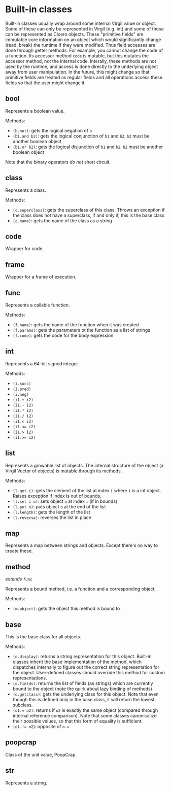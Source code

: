 # Built-in classes

Built-in classes usually wrap around some internal Virgil value or object. Some
of these can only be represented in Virgil (e.g. int) and some of these can
be represented as Cicero objects. These "primitive fields" are immutable core
information on an object which would significantly change (read: break) the
runtime if they were modified. Thus field accesses are done through getter
methods. For example, you cannot change the code of a function. Its accessor
method `code` is mutable, but this mutates the accessor method, not the 
internal code. Interally, these methods are not used by the runtime, and access
is done directly to the underlying object away from user manipulation. In the
future, this might change so that primitive fields are treated as regular
fields and all operations access these fields so that the user might change it.

## bool

Represents a boolean value.

Methods:
* `(b.not)`: gets the logical negation of `b`
* `(b1.and b2)`: gets the logical conjunction of `b1` and `b2`. `b2` must be
  another boolean object
* `(b1.or b2)`: gets the logical disjunction of `b1` and `b2`. `b2` must be
  another boolean object

Note that the binary operators *do not* short circuit.

## class

Represents a class.

Methods:
* `(c.superclass)`: gets the superclass of this class. Throws an exception if
  the class does not have a superclass, if and only if, this is the base class
* `(c.name)`: gets the name of the class as a string

## code

Wrapper for code.

## frame

Wrapper for a frame of execution.

## func

Represents a callable function.

Methods:
* `(f.name)`: gets the name of the function when it was created
* `(f.params)`: gets the parameters ot the function as a list of strings
* `(f.code)`: gets the code for the body expression

## int

Represents a 64-bit signed integer.

Methods:
* `(i.succ)`
* `(i.pred)`
* `(i.neg)`
* `(i1.+ i2)`
* `(i1.- i2)`
* `(i1.* i2)`
* `(i1./ i2)`
* `(i1.< i2)`
* `(i1.<= i2)`
* `(i1.> i2)`
* `(i1.>= i2)`

## list

Represents a growable list of objects. The internal structure of the object
(a Virgil Vector of objects) is mutable through its methods.

Methods:
* `(l.get i)`: gets the element of the list at index `i` where `i` is a int
  object. Raises exception if index is out of bounds.
* `(l.set i o)`: sets object `o` at index `i` (if in bounds)
* `(l.put o)`: puts object `o` at the end of the list
* `(l.length)`: gets the length of the list
* `(l.reverse)`: reverses the list in place

## map

Represents a map between strings and objects. Except there's no way to create
these.

## method

*extends `func`*

Represents a bound method, i.e. a function and a corresponding object.

Methods:
* `(m.object)`: gets the object this method is bound to

## base

This is the base class for all objects.

Methods:
* `(o.display)`: returns a string representation for this object. Built-in
  classes inherit the base implementation of the method, which dispatches
  internally to figure out the correct string representation for the object.
  User-defined classes should override this method for custom representations.
* `(o.fields)`: returns the list of fields (as strings) which are currently
  bound to the object (note the quirk about lazy binding of methods)
* `(o.getclass)`: gets the underlying class for this object. Note that even
  though this is defined only in the base class, it will return the lowest
  subclass.
* `(o1.= o2)`: returns if `o2` is exactly the same object (compared through
  internal reference comparison). Note that some classes canonicalize their
  possible values, so that this form of equality is sufficient.
* `(o1.!= o2`): opposite of `o.=`

## poopcrap

Class of the unit value, PoopCrap.

## str

Represents a string.
